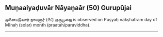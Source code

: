 ## Muṉaaiyaḍuvār Nāyaṉaār (50) Gurupūjai
முனையடுவார் நாயனார் (௫௦) குருபூஜை is observed on Puṣyaḥ nakṣhatram day of Mīnaḥ (solar) month (praatah/paraviddha).



---
